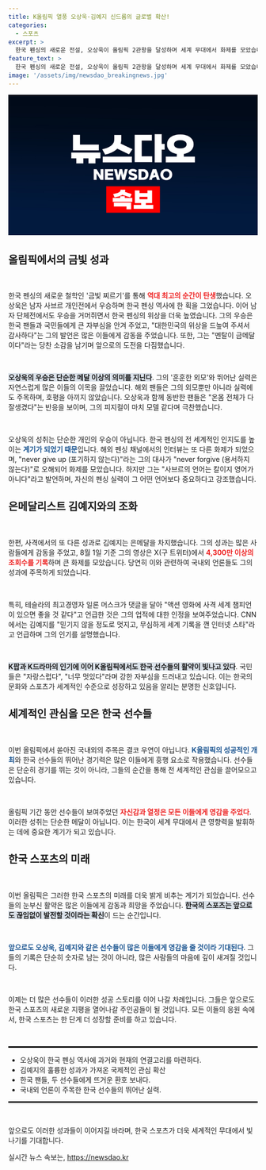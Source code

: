 ```yaml
---
title: K올림픽 열풍 오상욱·김예지 신드롬의 글로벌 확산!
categories:
  - 스포츠
excerpt: >
  한국 펜싱의 새로운 전설, 오상욱이 올림픽 2관왕을 달성하며 세계 무대에서 화제를 모았습니다. 금빛 찌르기로 한국의 위상을 높이며 “멘탈이 금메달”이라는 그의 말이 팬들을 감동시켰습니다. 한편, 김예지의 은메달 소식도 전 세계의 관심을 끌며 K-올림픽의 열풍을 더욱 뜨겁게 하고 있습니다!
feature_text: >
  한국 펜싱의 새로운 전설, 오상욱이 올림픽 2관왕을 달성하며 세계 무대에서 화제를 모았습니다. 금빛 찌르기로 한국의 위상을 높이며 “멘탈이 금메달”이라는 그의 말이 팬들을 감동시켰습니다. 한편, 김예지의 은메달 소식도 전 세계의 관심을 끌며 K-올림픽의 열풍을 더욱 뜨겁게 하고 있습니다!
image: '/assets/img/newsdao_breakingnews.jpg'
---
```


<p><img src="/assets/img/newsdao_breakingnews.jpg" alt="pcversion 속보" /></p>

<h2 data-ke-size="size26">올림픽에서의 금빛 성과</h2>

<p data-ke-size="size16">&nbsp;</p>  

<p>한국 펜싱의 새로운 철학인 '금빛 찌르기'를 통해 <b><span style="color: #ee2323;">역대 최고의 순간이 탄생</span></b>했습니다. 오상욱은 남자 사브르 개인전에서 우승하며 한국 펜싱 역사에 한 획을 그었습니다. 이어 남자 단체전에서도 우승을 거머쥐면서 한국 펜싱의 위상을 더욱 높였습니다. 그의 우승은 한국 팬들과 국민들에게 큰 자부심을 안겨 주었고, "대한민국의 위상을 드높여 주셔서 감사하다"는 그의 발언은 많은 이들에게 감동을 주었습니다. 또한, 그는 "멘탈이 금메달이다"라는 당찬 소감을 남기며 앞으로의 도전을 다짐했습니다. </p>

<p data-ke-size="size16">&nbsp;</p>  

<p><b><span style="background-color: #21538527;">오상욱의 우승은 단순한 메달 이상의 의미를 지닌다</span></b>. 그의 '훈훈한 외모'와 뛰어난 실력은 자연스럽게 많은 이들의 이목을 끌었습니다. 해외 팬들은 그의 외모뿐만 아니라 실력에도 주목하며, 호평을 아끼지 않았습니다. 오상욱과 함께 동반한 팬들은 "온몸 전체가 다 잘생겼다"는 반응을 보이며, 그의 피지컬이 마치 모델 같다며 극찬했습니다. </p>

<p data-ke-size="size16">&nbsp;</p>  

<p>오상욱의 성취는 단순한 개인의 우승이 아닙니다. 한국 펜싱의 전 세계적인 인지도를 높이는 <b><span style="color: #1a5490;">계기가 되었기 때문</span></b>입니다. 해외 펜싱 채널에서의 인터뷰는 또 다른 화제가 되었으며, "never give up (포기하지 않는다)"라는 그의 대사가 "never forgive (용서하지 않는다)"로 오해되어 화제를 모았습니다. 하지만 그는 "사브르의 언어는 칼이지 영어가 아니다"라고 발언하며, 자신의 펜싱 실력이 그 어떤 언어보다 중요하다고 강조했습니다. </p>

<h2 data-ke-size="size26">은메달리스트 김예지와의 조화</h2>

<p data-ke-size="size16">&nbsp;</p>  

<p>한편, 사격에서의 또 다른 성과로 김예지는 은메달을 차지했습니다. 그의 성과는 많은 사람들에게 감동을 주었고, 8월 1일 기준 그의 영상은 X(구 트위터)에서 <b><span style="color: #ee2323;">4,300만 이상의 조회수를 기록</span></b>하며 큰 화제를 모았습니다. 당연히 이와 관련하여 국내외 언론들도 그의 성과에 주목하게 되었습니다. </p>

<p data-ke-size="size16">&nbsp;</p>  

<p>특히, 테슬라의 최고경영자 일론 머스크가 댓글을 달아 "액션 영화에 사격 세계 챔피언이 있으면 좋을 것 같다"고 언급한 것은 그의 업적에 대한 인정을 보여주었습니다. CNN에서는 김예지를 "믿기지 않을 정도로 멋지고, 무심하게 세계 기록을 깬 인터넷 스타"라고 언급하며 그의 인기를 설명했습니다. </p>

<p data-ke-size="size16">&nbsp;</p>  

<p><b><span style="background-color: #21538527;">K팝과 K드라마의 인기에 이어 K올림픽에서도 한국 선수들의 활약이 빛나고 있다</span></b>. 국민들은 "자랑스럽다", "너무 멋있다"라며 강한 자부심을 드러내고 있습니다. 이는 한국의 문화와 스포츠가 세계적인 수준으로 성장하고 있음을 알리는 분명한 신호입니다.</p>

<h2 data-ke-size="size26">세계적인 관심을 모은 한국 선수들</h2>

<p data-ke-size="size16">&nbsp;</p>  

<p>이번 올림픽에서 쏟아진 국내외의 주목은 결코 우연이 아닙니다. <b><span style="color: #1a5490;">K올림픽의 성공적인 개최</span></b>와 한국 선수들의 뛰어난 경기력은 많은 이들에게 흥행 요소로 작용했습니다. 선수들은 단순히 경기를 뛰는 것이 아니라, 그들의 순간을 통해 전 세계적인 관심을 끌어모으고 있습니다. </p>

<p data-ke-size="size16">&nbsp;</p>  

<p>올림픽 기간 동안 선수들이 보여주었던 <b><span style="color: #ee2323;">자신감과 열정은 모든 이들에게 영감을 주었다</span></b>. 이러한 성취는 단순한 메달이 아닙니다. 이는 한국이 세계 무대에서 큰 영향력을 발휘하는 데에 중요한 계기가 되고 있습니다. </p>

<h2 data-ke-size="size26">한국 스포츠의 미래</h2>

<p data-ke-size="size16">&nbsp;</p>  

<p>이번 올림픽은 그러한 한국 스포츠의 미래를 더욱 밝게 비추는 계기가 되었습니다. 선수들의 눈부신 활약은 많은 이들에게 감동과 희망을 주었습니다. <b><span style="background-color: #21538527;">한국의 스포츠는 앞으로도 끊임없이 발전할 것이라는 확신</span></b>이 드는 순간입니다. </p>

<p data-ke-size="size16">&nbsp;</p>  

<p><b><span style="color: #1a5490;">앞으로도 오상욱, 김예지와 같은 선수들이 많은 이들에게 영감을 줄 것이라 기대된다</span></b>. 그들의 기록은 단순히 숫자로 남는 것이 아니라, 많은 사람들의 마음에 깊이 새겨질 것입니다. </p>

<p data-ke-size="size16">&nbsp;</p>  

<p>이제는 더 많은 선수들이 이러한 성공 스토리를 이어 나갈 차례입니다. 그들은 앞으로도 한국 스포츠의 새로운 지평을 열어나갈 주인공들이 될 것입니다. 모든 이들의 응원 속에서, 한국 스포츠는 한 단계 더 성장할 준비를 하고 있습니다. <p data-ke-size="size16">&nbsp;</p></p>

<hr style="border: 1px solid #000;"/>

<ul>
<li>오상욱이 한국 펜싱 역사에 과거와 현재의 연결고리를 마련하다.</li>
<li>김예지의 훌륭한 성과가 가져온 국제적인 관심 확산<br></li>
<li>한국 팬들, 두 선수들에게 뜨거운 환호 보내다.</li>
<li>국내외 언론이 주목한 한국 선수들의 뛰어난 실력.</li>
</ul>

<hr style="border: 1px solid #000;"/> 

<p data-ke-size="size16">&nbsp;</p>  

<p>앞으로도 이러한 성과들이 이어지길 바라며, 한국 스포츠가 더욱 세계적인 무대에서 빛나기를 기대합니다.</p>
실시간 뉴스 속보는, <a href="https://newsdao.kr" rel="dofollow">https://newsdao.kr</a>


